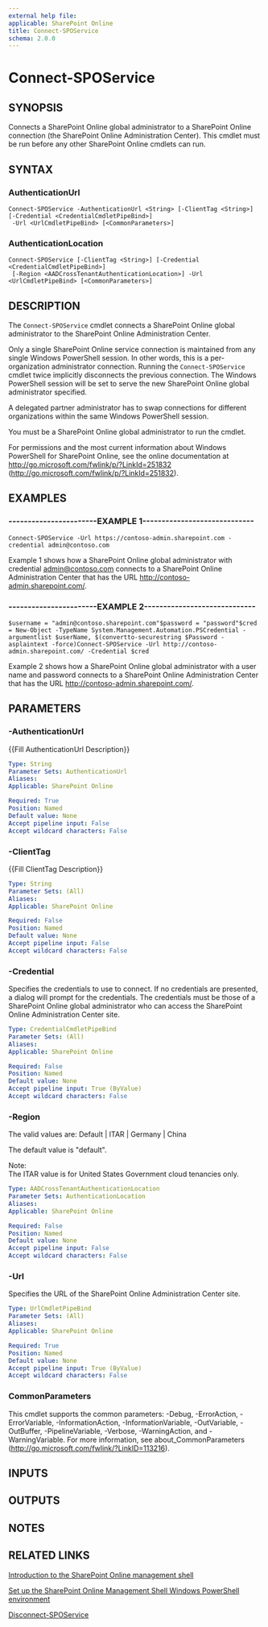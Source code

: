 ```yaml
---
external help file: 
applicable: SharePoint Online
title: Connect-SPOService
schema: 2.0.0
---
```


# Connect-SPOService

## SYNOPSIS
Connects a SharePoint Online global administrator to a SharePoint Online connection (the SharePoint Online Administration Center).
This cmdlet must be run before any other SharePoint Online cmdlets can run.


## SYNTAX

### AuthenticationUrl
```
Connect-SPOService -AuthenticationUrl <String> [-ClientTag <String>] [-Credential <CredentialCmdletPipeBind>]
 -Url <UrlCmdletPipeBind> [<CommonParameters>]
```

### AuthenticationLocation
```
Connect-SPOService [-ClientTag <String>] [-Credential <CredentialCmdletPipeBind>]
 [-Region <AADCrossTenantAuthenticationLocation>] -Url <UrlCmdletPipeBind> [<CommonParameters>]
```

## DESCRIPTION
The `Connect-SPOService` cmdlet connects a SharePoint Online global administrator to the SharePoint Online Administration Center.

Only a single SharePoint Online service connection is maintained from any single Windows PowerShell session.
In other words, this is a per-organization administrator connection.
Running the `Connect-SPOService` cmdlet twice implicitly disconnects the previous connection.
The Windows PowerShell session will be set to serve the new SharePoint Online global administrator specified.

A delegated partner administrator has to swap connections for different organizations within the same Windows PowerShell session.

You must be a SharePoint Online global administrator to run the cmdlet.

For permissions and the most current information about Windows PowerShell for SharePoint Online, see the online documentation at http://go.microsoft.com/fwlink/p/?LinkId=251832 (http://go.microsoft.com/fwlink/p/?LinkId=251832).


## EXAMPLES

### -----------------------EXAMPLE 1-----------------------------
```
Connect-SPOService -Url https://contoso-admin.sharepoint.com -credential admin@contoso.com
```
Example 1 shows how a SharePoint Online global administrator with credential admin@contoso.com connects to a SharePoint Online Administration Center that has the URL http://contoso-admin.sharepoint.com/.


### -----------------------EXAMPLE 2-----------------------------
```
$username = "admin@contoso.sharepoint.com"$password = "password"$cred = New-Object -TypeName System.Management.Automation.PSCredential -argumentlist $userName, $(convertto-securestring $Password -asplaintext -force)Connect-SPOService -Url http://contoso-admin.sharepoint.com/ -Credential $cred
```
Example 2 shows how a SharePoint Online global administrator with a user name and password connects to a SharePoint Online Administration Center that has the URL http://contoso-admin.sharepoint.com/.


## PARAMETERS

### -AuthenticationUrl
{{Fill AuthenticationUrl Description}}

```yaml
Type: String
Parameter Sets: AuthenticationUrl
Aliases: 
Applicable: SharePoint Online

Required: True
Position: Named
Default value: None
Accept pipeline input: False
Accept wildcard characters: False
```

### -ClientTag
{{Fill ClientTag Description}}

```yaml
Type: String
Parameter Sets: (All)
Aliases: 
Applicable: SharePoint Online

Required: False
Position: Named
Default value: None
Accept pipeline input: False
Accept wildcard characters: False
```

### -Credential
Specifies the credentials to use to connect. If no credentials are presented, a dialog will prompt for the credentials. The credentials must be those of a SharePoint Online global administrator who can access the SharePoint Online Administration Center site.


```yaml
Type: CredentialCmdletPipeBind
Parameter Sets: (All)
Aliases: 
Applicable: SharePoint Online

Required: False
Position: Named
Default value: None
Accept pipeline input: True (ByValue)
Accept wildcard characters: False
```

### -Region
The valid values are: Default | ITAR | Germany | China

The default value is "default".

Note:  
The ITAR value is for United States Government cloud tenancies only.  


```yaml
Type: AADCrossTenantAuthenticationLocation
Parameter Sets: AuthenticationLocation
Aliases: 
Applicable: SharePoint Online

Required: False
Position: Named
Default value: None
Accept pipeline input: False
Accept wildcard characters: False
```

### -Url
Specifies the URL of the SharePoint Online Administration Center site.


```yaml
Type: UrlCmdletPipeBind
Parameter Sets: (All)
Aliases: 
Applicable: SharePoint Online

Required: True
Position: Named
Default value: None
Accept pipeline input: True (ByValue)
Accept wildcard characters: False
```

### CommonParameters
This cmdlet supports the common parameters: -Debug, -ErrorAction, -ErrorVariable, -InformationAction, -InformationVariable, -OutVariable, -OutBuffer, -PipelineVariable, -Verbose, -WarningAction, and -WarningVariable. For more information, see about_CommonParameters (http://go.microsoft.com/fwlink/?LinkID=113216).

## INPUTS

## OUTPUTS

## NOTES

## RELATED LINKS

[Introduction to the SharePoint Online management shell]()

[Set up the SharePoint Online Management Shell Windows PowerShell environment]()

[Disconnect-SPOService](Disconnect-SPOService.md)
